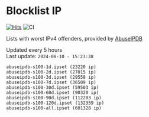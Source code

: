 # Blocklist IP

[![Hits](https://hits.seeyoufarm.com/api/count/incr/badge.svg?url=https%3A%2F%2Fgithub.com%2Fborestad%2Fblocklist-ip%2F&count_bg=%2379C83D&title_bg=%23555555&icon=&icon_color=%23E7E7E7&title=hits&edge_flat=false)](https://hits.seeyoufarm.com)  ![CI](https://img.shields.io/github/workflow/status/borestad/blocklist-ip/CI?style=flat-square)

Lists with worst IPv4 offenders, provided by [AbuseIPDB](https://www.abuseipdb.com/)

<!-- FOOTER-PLACEHOLDER -->
Updated every 5 hours<br>
Last update: `2024-08-10 - 15:23:38`
```
abuseipdb-s100-1d.ipset (23220 ip)
abuseipdb-s100-2d.ipset (27015 ip)
abuseipdb-s100-3d.ipset (29558 ip)
abuseipdb-s100-7d.ipset (36509 ip)
abuseipdb-s100-30d.ipset (59503 ip)
abuseipdb-s100-60d.ipset (90320 ip)
abuseipdb-s100-90d.ipset (112203 ip)
abuseipdb-s100-120d.ipset (132359 ip)
abuseipdb-s100-all.ipset (601328 ip)
```

